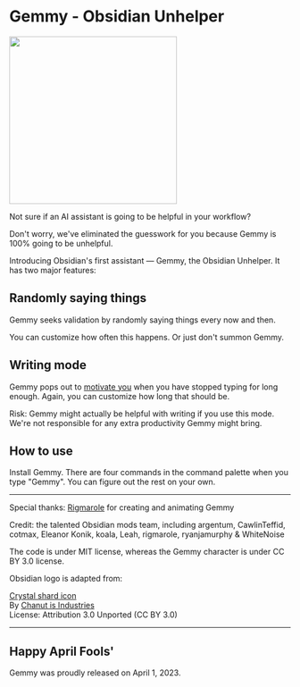 # Gemmy - Obsidian Unhelper

<img src="https://user-images.githubusercontent.com/1171143/229297707-5efa8761-ef55-4d01-a105-88a347bc6cf0.png" width="300">

Not sure if an AI assistant is going to be helpful in your workflow?

Don't worry, we've eliminated the guesswork for you because Gemmy is 100% going to be unhelpful.

Introducing Obsidian's first assistant — Gemmy, the Obsidian Unhelper. It has two major features:

## Randomly saying things

Gemmy seeks validation by randomly saying things every now and then.

You can customize how often this happens. Or just don't summon Gemmy.

## Writing mode

Gemmy pops out to [motivate you](https://user-images.githubusercontent.com/1171143/229297494-8a0cae3f-4c8e-47a9-801b-dd1c52dfc917.png) when you have stopped typing for long enough. Again, you can customize how long that should be.

Risk: Gemmy might actually be helpful with writing if you use this mode. We're not responsible for any extra productivity Gemmy might bring.

## How to use

Install Gemmy. There are four commands in the command palette when you type "Gemmy". You can figure out the rest on your own.

---

Special thanks: [Rigmarole](https://rigmarolestudio.com/) for creating and animating Gemmy

Credit: the talented Obsidian mods team, including argentum, CawlinTeffid, cotmax, Eleanor Konik, koala, Leah, rigmarole, ryanjamurphy & WhiteNoise

The code is under MIT license, whereas the Gemmy character is under CC BY 3.0 license.

Obsidian logo is adapted from:

[Crystal shard icon](https://icon-icons.com/icon/Crystal-Shard/88819)  
By [Chanut is Industries](https://icon-icons.com/users/W52nHhY3W1VlvwyJTwS4d/icon-sets/)  
License: Attribution 3.0 Unported (CC BY 3.0)

---

## Happy April Fools'

Gemmy was proudly released on April 1, 2023.
